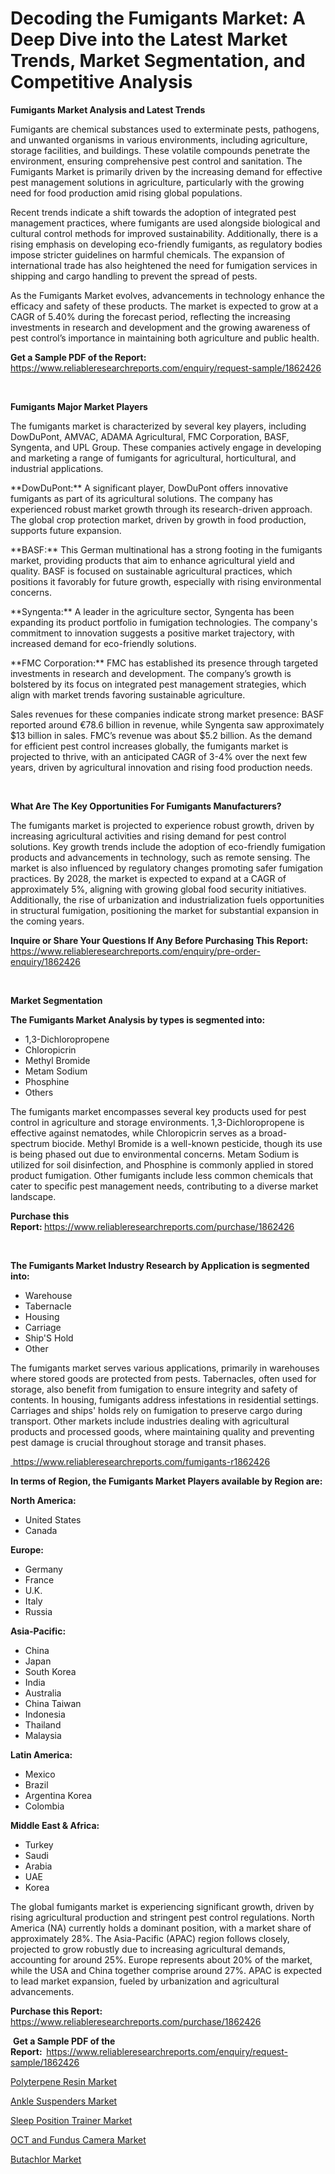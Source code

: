 <p><h1>Decoding the Fumigants Market: A Deep Dive into the Latest Market Trends, Market Segmentation, and Competitive Analysis</h1></p><p><strong>Fumigants Market Analysis and Latest Trends</strong></p>
<p><p>Fumigants are chemical substances used to exterminate pests, pathogens, and unwanted organisms in various environments, including agriculture, storage facilities, and buildings. These volatile compounds penetrate the environment, ensuring comprehensive pest control and sanitation. The Fumigants Market is primarily driven by the increasing demand for effective pest management solutions in agriculture, particularly with the growing need for food production amid rising global populations. </p><p>Recent trends indicate a shift towards the adoption of integrated pest management practices, where fumigants are used alongside biological and cultural control methods for improved sustainability. Additionally, there is a rising emphasis on developing eco-friendly fumigants, as regulatory bodies impose stricter guidelines on harmful chemicals. The expansion of international trade has also heightened the need for fumigation services in shipping and cargo handling to prevent the spread of pests.</p><p>As the Fumigants Market evolves, advancements in technology enhance the efficacy and safety of these products. The market is expected to grow at a CAGR of 5.40% during the forecast period, reflecting the increasing investments in research and development and the growing awareness of pest control’s importance in maintaining both agriculture and public health.</p></p>
<p><strong>Get a Sample PDF of the Report:&nbsp;</strong> <a href="https://www.reliableresearchreports.com/enquiry/request-sample/1862426?utm_campaign=40&utm_medium=2&utm_source=Github&utm_content=ia&utm_term=07112024&utm_id=fumigants">https://www.reliableresearchreports.com/enquiry/request-sample/1862426</a></p>
<p>&nbsp;</p>
<p><strong>Fumigants Major Market Players</strong></p>
<p><p>The fumigants market is characterized by several key players, including DowDuPont, AMVAC, ADAMA Agricultural, FMC Corporation, BASF, Syngenta, and UPL Group. These companies actively engage in developing and marketing a range of fumigants for agricultural, horticultural, and industrial applications.</p><p>**DowDuPont:** A significant player, DowDuPont offers innovative fumigants as part of its agricultural solutions. The company has experienced robust market growth through its research-driven approach. The global crop protection market, driven by growth in food production, supports future expansion.</p><p>**BASF:** This German multinational has a strong footing in the fumigants market, providing products that aim to enhance agricultural yield and quality. BASF is focused on sustainable agricultural practices, which positions it favorably for future growth, especially with rising environmental concerns.</p><p>**Syngenta:** A leader in the agriculture sector, Syngenta has been expanding its product portfolio in fumigation technologies. The company's commitment to innovation suggests a positive market trajectory, with increased demand for eco-friendly solutions.</p><p>**FMC Corporation:** FMC has established its presence through targeted investments in research and development. The company’s growth is bolstered by its focus on integrated pest management strategies, which align with market trends favoring sustainable agriculture.</p><p>Sales revenues for these companies indicate strong market presence: BASF reported around €78.6 billion in revenue, while Syngenta saw approximately $13 billion in sales. FMC’s revenue was about $5.2 billion. As the demand for efficient pest control increases globally, the fumigants market is projected to thrive, with an anticipated CAGR of 3-4% over the next few years, driven by agricultural innovation and rising food production needs.</p></p>
<p>&nbsp;</p>
<p><strong>What Are The Key Opportunities For Fumigants Manufacturers?</strong></p>
<p><p>The fumigants market is projected to experience robust growth, driven by increasing agricultural activities and rising demand for pest control solutions. Key growth trends include the adoption of eco-friendly fumigation products and advancements in technology, such as remote sensing. The market is also influenced by regulatory changes promoting safer fumigation practices. By 2028, the market is expected to expand at a CAGR of approximately 5%, aligning with growing global food security initiatives. Additionally, the rise of urbanization and industrialization fuels opportunities in structural fumigation, positioning the market for substantial expansion in the coming years.</p></p>
<p><strong>Inquire or Share Your Questions If Any Before Purchasing This Report:</strong> <a href="https://www.reliableresearchreports.com/enquiry/pre-order-enquiry/1862426?utm_campaign=40&utm_medium=2&utm_source=Github&utm_content=ia&utm_term=07112024&utm_id=fumigants">https://www.reliableresearchreports.com/enquiry/pre-order-enquiry/1862426</a></p>
<p>&nbsp;</p>
<p><strong>Market Segmentation</strong></p>
<p><strong>The Fumigants Market Analysis by types is segmented into:</strong></p>
<p><ul><li>1,3-Dichloropropene</li><li>Chloropicrin</li><li>Methyl Bromide</li><li>Metam Sodium</li><li>Phosphine</li><li>Others</li></ul></p>
<p><p>The fumigants market encompasses several key products used for pest control in agriculture and storage environments. 1,3-Dichloropropene is effective against nematodes, while Chloropicrin serves as a broad-spectrum biocide. Methyl Bromide is a well-known pesticide, though its use is being phased out due to environmental concerns. Metam Sodium is utilized for soil disinfection, and Phosphine is commonly applied in stored product fumigation. Other fumigants include less common chemicals that cater to specific pest management needs, contributing to a diverse market landscape.</p></p>
<p><strong>Purchase this Report:&nbsp;</strong><a href="https://www.reliableresearchreports.com/purchase/1862426?utm_campaign=40&utm_medium=2&utm_source=Github&utm_content=ia&utm_term=07112024&utm_id=fumigants">https://www.reliableresearchreports.com/purchase/1862426</a></p>
<p>&nbsp;</p>
<p><strong>The Fumigants Market Industry Research by Application is segmented into:</strong></p>
<p><ul><li>Warehouse</li><li>Tabernacle</li><li>Housing</li><li>Carriage</li><li>Ship'S Hold</li><li>Other</li></ul></p>
<p><p>The fumigants market serves various applications, primarily in warehouses where stored goods are protected from pests. Tabernacles, often used for storage, also benefit from fumigation to ensure integrity and safety of contents. In housing, fumigants address infestations in residential settings. Carriages and ships' holds rely on fumigation to preserve cargo during transport. Other markets include industries dealing with agricultural products and processed goods, where maintaining quality and preventing pest damage is crucial throughout storage and transit phases.</p></p>
<p><a href="https://www.reliableresearchreports.com/fumigants-r1862426?utm_campaign=40&utm_medium=2&utm_source=Github&utm_content=ia&utm_term=07112024&utm_id=fumigants">&nbsp;https://www.reliableresearchreports.com/fumigants-r1862426</a></p>
<p><strong>In terms of Region, the Fumigants Market Players available by Region are:</strong></p>
<p>
    <p> <strong> North America: </strong>
        <ul>
            <li>United States</li>
            <li>Canada</li>
        </ul>
        </p> 
    <p> <strong> Europe: </strong>
        <ul>
            <li>Germany</li>
            <li>France</li>
            <li>U.K.</li>
            <li>Italy</li>
            <li>Russia</li>
        </ul>
        </p> 
    <p> <strong> Asia-Pacific: </strong>
        <ul>
            <li>China</li>
            <li>Japan</li>
            <li>South Korea</li>
            <li>India</li>
            <li>Australia</li>
            <li>China Taiwan</li>
            <li>Indonesia</li>
            <li>Thailand</li>
            <li>Malaysia</li>
        </ul>
        </p> 
    <p> <strong> Latin America: </strong>
        <ul>
            <li>Mexico</li>
            <li>Brazil</li>
            <li>Argentina Korea</li>
            <li>Colombia</li>
        </ul>
        </p> 
    <p> <strong> Middle East & Africa: </strong>
        <ul>
            <li>Turkey</li>
            <li>Saudi</li>
            <li>Arabia</li>
            <li>UAE</li>
            <li>Korea</li>
        </ul>
    </p>
    </p>
<p><p>The global fumigants market is experiencing significant growth, driven by rising agricultural production and stringent pest control regulations. North America (NA) currently holds a dominant position, with a market share of approximately 28%. The Asia-Pacific (APAC) region follows closely, projected to grow robustly due to increasing agricultural demands, accounting for around 25%. Europe represents about 20% of the market, while the USA and China together comprise around 27%. APAC is expected to lead market expansion, fueled by urbanization and agricultural advancements.</p></p>
<p><strong>Purchase this Report: </strong><a href="https://www.reliableresearchreports.com/purchase/1862426?utm_campaign=40&utm_medium=2&utm_source=Github&utm_content=ia&utm_term=07112024&utm_id=fumigants">https://www.reliableresearchreports.com/purchase/1862426</a></p>
<p>&nbsp;<strong>Get a Sample PDF of the Report:&nbsp;&nbsp;</strong><a href="https://www.reliableresearchreports.com/enquiry/request-sample/1862426?utm_campaign=40&utm_medium=2&utm_source=Github&utm_content=ia&utm_term=07112024&utm_id=fumigants">https://www.reliableresearchreports.com/enquiry/request-sample/1862426</a></p>
<p><strong></strong></p>
<p><p><a href="https://github.com/michaelhall412/Market-Research-Report-List-1/blob/main/polyterpene-resin-market.md?utm_campaign=40&utm_medium=2&utm_source=Github&utm_content=ia&utm_term=07112024&utm_id=fumigants">Polyterpene Resin Market</a></p><p><a href="https://issuu.com/reportprime-2/docs/ankle-suspenders-market-size-2030.p_a4829206b0e1b6?utm_campaign=40&utm_medium=2&utm_source=Github&utm_content=ia&utm_term=07112024&utm_id=fumigants">Ankle Suspenders Market</a></p><p><a href="https://issuu.com/reportprime-2/docs/sleep-position-trainer-market-size-_03464883daa0c8?utm_campaign=40&utm_medium=2&utm_source=Github&utm_content=ia&utm_term=07112024&utm_id=fumigants">Sleep Position Trainer Market</a></p><p><a href="https://issuu.com/reportprime-2/docs/oct-and-fundus-camera-market-size-2_269a0eab7abc22?utm_campaign=40&utm_medium=2&utm_source=Github&utm_content=ia&utm_term=07112024&utm_id=fumigants">OCT and Fundus Camera Market</a></p><p><a href="https://github.com/darcy8m10dupre/Market-Research-Report-List-1/blob/main/butachlor-market.md?utm_campaign=40&utm_medium=2&utm_source=Github&utm_content=ia&utm_term=07112024&utm_id=fumigants">Butachlor Market</a></p></p>